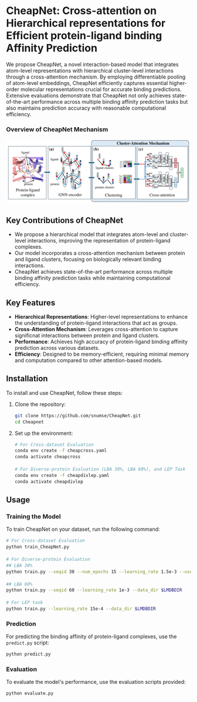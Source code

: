 
# CheapNet: Cross-attention on Hierarchical representations for Efficient protein-ligand binding Affinity Prediction

We propose CheapNet, a novel interaction-based model that integrates atom-level representations with hierarchical cluster-level interactions through a cross-attention mechanism. By employing differentiable pooling of atom-level embeddings, CheapNet efficiently captures essential higher-order molecular representations crucial for accurate binding predictions. Extensive evaluations demonstrate that CheapNet not only achieves state-of-the-art performance across multiple binding affinity prediction tasks but also maintains prediction accuracy with reasonable computational efficiency.

### Overview of CheapNet Mechanism

![Overview of the Architecture of CheapNet](./assets/CheapNet_Overview.png)

## Key Contributions of CheapNet

  - We propose a hierarchical model that integrates atom-level and cluster-level interactions, improving the representation of protein-ligand complexes.
  - Our model incorporates a cross-attention mechanism between protein and ligand clusters, focusing on biologically relevant binding interactions.
  - CheapNet achieves state-of-the-art performance across multiple binding affinity prediction tasks while maintaining computational efficiency.

## Key Features

- **Hierarchical Representations**: Higher-level representations to enhance the understanding of protein-ligand interactions that act as groups.
- **Cross-Attention Mechanism**: Leverages cross-attention to capture significnat interactions between protein and ligand clusters.
- **Performance**: Achieves high accuracy of protein-ligand binding affinity prediction across various datasets.
- **Efficiency**: Designed to be memory-efficient, requiring minimal memory and computation compared to other attention-based models.

## Installation

To install and use CheapNet, follow these steps:

1. Clone the repository:
   ```bash
   git clone https://github.com/snumse/CheapNet.git
   cd Cheapnet
   ```

2. Set up the environment:
   ```bash
   # For Cross-dataset Evaluation
   conda env create -f cheapcross.yaml
   conda activate cheapcross

   # For Diverse-protein Evaluation (LBA 30%, LBA 60%), and LEP Task
   conda env create -f cheapdivlep.yaml
   conda activate cheapdivlep
   ```

## Usage

### Training the Model

To train CheapNet on your dataset, run the following command:

```bash
# For Cross-dataset Evaluation
python train_CheapNet.py

# For Diverse-protein Evaluation
## LBA 30%
python train.py --seqid 30 --num_epochs 15 --learning_rate 1.5e-3 --use_scheduler 0 --data_dir $LMDBDIR

## LBA 60%
python train.py --seqid 60 --learning_rate 1e-3 --data_dir $LMDBDIR 

# For LEP task
python train.py --learning_rate 15e-4 --data_dir $LMDBDIR
```

### Prediction

For predicting the binding affinity of protein-ligand complexes, use the `predict.py` script:

```bash
python predict.py
```

### Evaluation

To evaluate the model's performance, use the evaluation scripts provided:

```bash
python evaluate.py
```